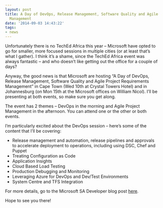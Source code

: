 ```yaml
---
layout: post
title: A Day of DevOps, Release Management, Software Quality and Agile Project Requirements
  Management
date: '2014-09-03 14:43:22'
tags:
- news
---
```


Unfortunately there is no TechEd Africa this year – Microsoft have opted to go for smaller, more focused sessions in multiple cities (or at least that’s what I gather). I think it’s a shame, since the TechEd Africa event was always fantastic – and who doesn’t like getting out the office for a couple of days?

Anyway, the good news is that Microsoft are hosting “A Day of DevOps, Release Management, Software Quality and Agile Project Requirements Management” in Cape Town (Wed 10th at Crystal Towers Hotel) and in Johannesburg (on Mon 15th at the Microsoft offices on William Nicol). I’ll be presenting at both events, so make sure you get along.

The event has 2 themes – DevOps in the morning and Agile Project Management in the afternoon. You can attend one or the other or both events.

I’m particularly excited about the DevOps session – here’s some of the content that I’ll be covering:

- Release management and automation, release pipelines and approvals to accelerate deployment to operations, including using DSC, Chef and Puppet
- Treating Configuration as Code
- Application Insights
- Cloud Based Load Testing
- Production Debugging and Monitoring
- Leveraging Azure for DevOps and Dev/Test Environments
- System Centre and TFS Integration

For more details, go to the Microsoft SA Developer blog post [here](http://blogs.msdn.com/b/southafrica/archive/2014/09/01/a-day-of-devops-release-management-software-quality-and-agile-project-requirements-management-cape-town-and-johannesburg.aspx).

Hope to see you there!

